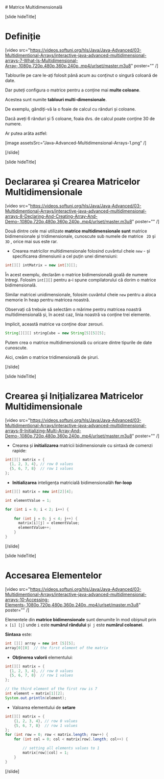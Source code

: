 # Matrice Multidimensională

[slide hideTitle]

# Definiție

[video src="https://videos.softuni.org/hls/Java/Java-Advanced/03-Multidimentional-Arrays/interactive-java-advanced-multidimensional-arrays-7-What-Is-Multidimensional-Array-,1080p,720p,480p,360p,240p,.mp4/urlset/master.m3u8" poster="" /]

Tablourile pe care le-ați folosit până acum au conținut o singură coloană de date.

Dar puteți configura o matrice pentru a conține mai **multe coloane**.

Acestea sunt numite **tablouri multi-dimensionale**.

De exemplu, gândiți-vă la o foaie de calcul cu rânduri și coloane.

Dacă aveți 6 rânduri și 5 coloane, foaia dvs. de calcul poate conține 30 de numere.

Ar putea arăta astfel:

[image assetsSrc="Java-Advanced-Multidimensional-Arrays-1.png" /]

[/slide]

[slide hideTitle]

# Declararea și Crearea Matricelor Multidimensionale

[video src="https://videos.softuni.org/hls/Java/Java-Advanced/03-Multidimentional-Arrays/interactive-java-advanced-multidimensional-arrays-8-Declaring-And-Creating-Array-And-Demo-,1080p,720p,480p,360p,240p,.mp4/urlset/master.m3u8" poster="" /]

Două dintre cele mai utilizate **matrice multidimensionale sunt** matrice bidimensionale și tridimensionale, cunoscute sub numele de matrice ` 2D`  și ` 3D` , orice mai sus este rar.

- Crearea matricilor multidimensionale folosind cuvântul cheie `new` - și specificarea dimensiunii a cel puțin unei dimensiuni:

```java 
int[][] intMatrix = new int[3][];
```

În acest exemplu, declarăm o matrice bidimensională goală de numere întregi. Folosim `int[][]` pentru a-i spune compilatorului că dorim o matrice bidimensională.

Similar matricei unidimensionale, folosim cuvântul cheie `new` pentru a aloca memorie în heap pentru matricea noastră.

Observați că trebuie să selectăm o mărime pentru matricea noastră multidimensională și, în acest caz, linia noastră va conține trei elemente.

Implicit, această matrice va conține doar zerouri.

```java 
String[][][] stringCube = new String[5][5][5];
```

Putem crea o matrice multidimensională cu oricare dintre tipurile de date cunoscute.

Aici, creăm o matrice tridimensională de șiruri.

[/slide]


[slide hideTitle]

# Crearea și Inițializarea Matricelor Multidimensionale

[video src="https://videos.softuni.org/hls/Java/Java-Advanced/03-Multidimentional-Arrays/interactive-java-advanced-multidimensional-arrays-9-Initializing-Multi-Array-And-Demo-,1080p,720p,480p,360p,240p,.mp4/urlset/master.m3u8" poster="" /]

- Crearea și **initializarea** matricii bidimensionale cu sintaxă de comenzi rapide:

```java
int[][] matrix = {
  {1, 2, 3, 4}, // row 0 values
  {5, 6, 7, 8}  // row 1 values
};
```
- **Initializarea** inteligența matricială bidimensionalăh **for-loop**

```java
int[][] matrix = new int[2][4];

int elementValue = 1;

for (int i = 0; i < 2; i++) {
    
    for (int j = 0; j < 4; j++) {
      matrix[i][j] = elementValue;
      elementValue++;
    }
}
```
[/slide]

[slide hideTitle]

# Accesarea Elementelor

[video src="https://videos.softuni.org/hls/Java/Java-Advanced/03-Multidimentional-Arrays/interactive-java-advanced-multidimensional-arrays-10-Accessing-Elements-,1080p,720p,480p,360p,240p,.mp4/urlset/master.m3u8" poster="" /]

Elementele din **matrice bidimensionale** sunt denumite în mod obișnuit prin `x [i] [j]` unde `i` este **numărul rândului** și` j` este **numărul coloanei**.

**Sintaxa** este:

```java
int [][] array = new int [5][5];
array[0][0]  // the first element of the matrix
```

- **Obținerea valorii** elementului:

```java live
int[][] matrix = {
  {1, 2, 3, 4}, // row 0 values
  {5, 6, 7, 8}  // row 1 values
};

// the third element of the first row is 7
int element = matrix[1][2]; 
System.out.println(element);

```


- Valoarea elementului de **setare**

```java 
int[][] matrix = {
    {1, 2, 3, 4}, // row 0 values
    {5, 6, 7, 8}  // row 1 values
};
for (int row = 0; row < matrix.length; row++) {
    for (int col = 0; col < matrix[row].length; col++) {

        // setting all elements values to 1
        matrix[row][col] = 1;
    }
}
```

[/slide]